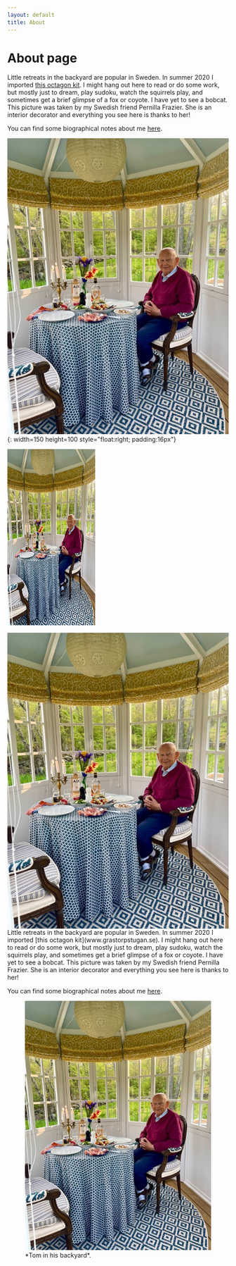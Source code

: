 ```yaml
---
layout: default
title: About
---
```

# About page

Little retreats in the backyard are popular in Sweden. In summer 2020 I imported [this octagon kit](www.grastorpstugan.se). I might hang out here to read or do some work, but mostly just to dream, play sudoku, watch the squirrels play, and sometimes get a brief glimpse of a fox or coyote. I have yet to see a bobcat. This picture was taken by my Swedish friend Pernilla Frazier. She is an interior decorator and everything you see here is thanks to her!  

You can find some biographical notes about me [here](https://web.uri.edu/gso/meet/h-thomas-rossby/).

![Tom in his backyard](/assets/TomAboutpage.jpg){: width=150 height=100 style="float:right; padding:16px"} 

<img src="/assets/TomAboutpage.jpg" alt="Tom in his backyard" width="200" height="400">

<p><img src="/assets/TomAboutpage.jpg" alt="Tom in his backyard" style="float:right">
Little retreats in the backyard are popular in Sweden. In summer 2020 I imported [this octagon kit](www.grastorpstugan.se). I might hang out here to read or do some work, but mostly just to dream, play sudoku, watch the squirrels play, and sometimes get a brief glimpse of a fox or coyote. I have yet to see a bobcat. This picture was taken by my Swedish friend Pernilla Frazier. She is an interior decorator and everything you see here is thanks to her!  

You can find some biographical notes about me [here](https://web.uri.edu/gso/meet/h-thomas-rossby/).</p>

<figure>
    <img src="/assets/TomAboutpage.jpg"
         alt="Tom in his backyard">
    <figcaption>*Tom in his backyard*.</figcaption>
</figure>
